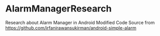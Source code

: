 # AlarmManagerResearch
Research about Alarm Manager in Android
Modified Code Source from https://github.com/irfanirawansukirman/android-simple-alarm 
